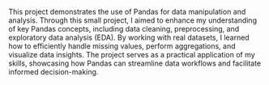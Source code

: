 This project demonstrates the use of Pandas for data manipulation and analysis. Through this small project, I aimed to enhance my understanding of key Pandas concepts, including data cleaning, preprocessing, and exploratory data analysis (EDA). By working with real datasets, I learned how to efficiently handle missing values, perform aggregations, and visualize data insights. The project serves as a practical application of my skills, showcasing how Pandas can streamline data workflows and facilitate informed decision-making.
